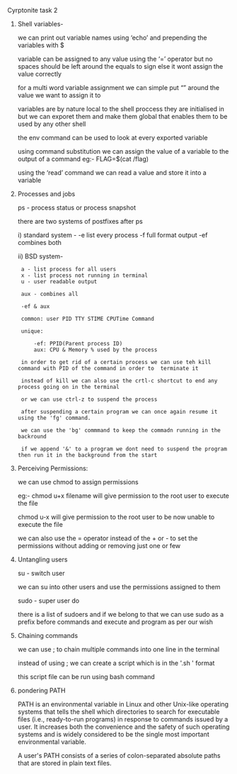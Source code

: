 Cyrptonite task 2


1.  Shell variables-

	we can print out variable names using ‘echo’ and prepending the variables with $

	variable can be assigned to any value using the ‘=’ operator but no spaces should be left around the equals to sign else it wont assign the value         correctly

	for a multi word variable assignment we can simple put “” around the value we want to assign it to

	variables are by nature local to the shell proccess they are initialised in but we can exporet them and make them global that enables them to be used by  any other shell

	the env command can be used to look at every exported variable

	using command substitution we can assign the value of a variable to the output of a command eg:- FLAG=$(cat /flag)

    using the ‘read’ command we can read a value and store it into a variable
    
    
2. Processes and jobs 

    ps - process status or process snapshot
    
    there are two systems of postfixes after ps
    
    i) standard system -
        -e list every process
        -f full format output
        -ef combines both
        
    ii) BSD system- 
    
        a - list process for all users
        x - list process not running in terminal
        u - user readable output
        
        aux - combines all
        
        -ef & aux 
        
        common: user PID TTY STIME CPUTime Command 
        
        unique:
        
            -ef: PPID(Parent process ID)
            aux: CPU & Memory % used by the process 
            
        in order to get rid of a certain process we can use teh kill command with PID of the command in order to  terminate it
        
        instead of kill we can also use the crtl-c shortcut to end any process going on in the terminal
        
        or we can use ctrl-z to suspend the process
        
        after suspending a certain program we can once again resume it using the 'fg' command.
        
        we can use the 'bg' commmand to keep the commadn running in the backround
        
        if we append '&' to a program we dont need to suspend the program then run it in the background from the start  
        
3. Perceiving Permissions: 

    we can use chmod to assign permissions
    
    eg:- 
    chmod u+x filename will give permission to the root user to execute the file
    
    chmod u-x will give permission to the root user to be now unable to execute the file
    
    we can also use the = operator instead of the + or - to set the permissions without adding or removing just one or few
    
    
4. Untangling users

    su - switch user
    
    we can su into other users and use the permissions assigned to them
    
    sudo - super user do
    
    there is a list of sudoers and if we belong to that we can use sudo as a prefix before commands and execute and program as per our wish
    
5. Chaining commands 

    we can use ; to chain multiple commands into one line in the terminal
    
    instead of using ; we can create a script which is in the '.sh ' format
    
    this script file can be run using bash command
    
6. pondering PATH

    
    PATH is an environmental variable in Linux and other Unix-like operating systems that tells the shell which directories to search for executable files (i.e., ready-to-run programs) in response to commands issued by a user. It increases both the convenience and the safety of such operating systems and is widely considered to be the single most important environmental variable.
    
    A user's PATH consists of a series of colon-separated absolute paths that are stored in plain text files. 

    
        
        
        
